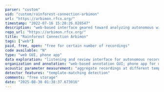 ```yaml
---
parser: "custom"
uid: "custom/rainforest-connection-arbimon"
url: "https://arbimon.rfcx.org/"
timestamp: "2022-07-16 15:20:26.028547"
description: "web-based interface geared toward analyzing autonomous wildlife survey data"
repo_url: "https://arbimon.rfcx.org/"
title: "Rainforest Connection Arbimon"
tags: ["web"]
paid, free, open: "free for certain number of recordings"
code available: "N"
type: "web GUI, phone app"
data exploration: "listening and review interface for autonomous recordings; create listening playlists"
organization and annotation: "web-based annotation GUI; phone app for managing recorder deployment; web uploader that supports many common recorder timestamp formats"
acoustic parameter measurement: "aggregate recordings at different temporal and spatial scales"
detector features: "template-matching detection"
comments: "free storage"
date: "2025-08-30 01:38:37.673016"
---
```

